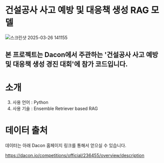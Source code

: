 # 건설공사 사고 예방 및 대응책 생성 RAG 모델
![스크린샷 2025-03-26 141155](https://github.com/user-attachments/assets/cbdfbc26-b5c3-4a26-a0a1-3b62b413452d)


## 본 프로젝트는 Dacon에서 주관하는 '건설공사 사고 예방 및 대응책 생성 경진 대회'에 참가 코드입니다. 

# 소개

3. 사용 언어 : Python
4. 사용 기술 : Ensemble Retriever based RAG

# 데이터 출처

데이터는 아래 Dacon 홈페이지 링크를 통해서 얻으실 수 있습니다.

https://dacon.io/competitions/official/236455/overview/description
